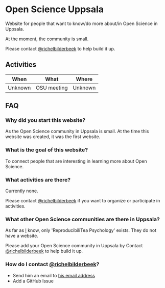 # Open Science Uppsala

Website for people that want to know/do more about/in Open Science in Uppsala.

At the moment, the community is small. 

Please contact [@richelbilderbeek](https://github.com/richelbilderbeek)
to help build it up.

## Activities

When   |What       |Where
-------|-----------|------------
Unknown|OSU meeting|Unknown

## FAQ

### Why did you start this website?

As the Open Science community in Uppsala is small.
At the time this website was created, it was the first website.

### What is the goal of this website?

To connect people that are interesting in learning more about Open Science.

### What activities are there?

Currently none. 

Please contact [@richelbilderbeek](https://github.com/richelbilderbeek)
if you want to organize or participate in activities.

### What other Open Science communities are there in Uppsala?

As far as [I](https://github.com/richelbilderbeek) know,
only 'ReproducibiliTea Psychology' exists.
They do not have a website.

Please add your Open Science community in Uppsala by 
Contact [@richelbilderbeek](https://github.com/richelbilderbeek)
to help build it up.

### How do I contact [@richelbilderbeek](https://github.com/richelbilderbeek)?

 * Send him an email to [his email address](https://richelbilderbeek.nl/Email.png)
 * Add a GitHub Issue
